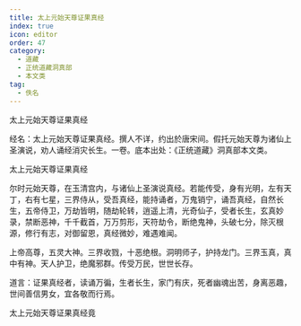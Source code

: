 ```yaml
---
title: 太上元始天尊证果真经
index: true
icon: editor
order: 47
category:
  - 道藏
  - 正统道藏洞真部
  - 本文类
tag:
  - 佚名
---
```


太上元始天尊证果真经  

经名：太上元始天尊证果真经。撰人不详，约出於唐宋间。假托元始天尊为诸仙上圣演说，劝人诵经消灾长生。一卷。底本出处：《正统道藏》洞真部本文类。  

太上元始天尊证果真经  

尔时元始天尊，在玉清宫内，与诸仙上圣演说真经。若能传受，身有光明，左有天丁，右有七星，三界侍从，受吾真经，能持诵者，万鬼销宁，诵吾真经，自然长生，五帝侍卫，万劫皆明，随劫轮转，逍遥上清，光奇仙子，受者长生，玄真妙录，禁断恶神，千千截首，万万剪形，天符劫令，断绝鬼神，头破七分，除灭根源，修行有志，对御留恩，真经微妙，难遇难闻。  

上帝高尊，五灵大神。三界收戮，十恶绝根。洞明师子，护持龙门。三界玉真，真中有神。天人护卫，绝魔邪群。传受万民，世世长存。  

道言：证果真经者，读诵万徧，生者长生，家门有庆，死者幽魂出苦，身离恶趣，世间善信男女，宜各敬而行焉。  

太上元始天尊证果真经竟  
